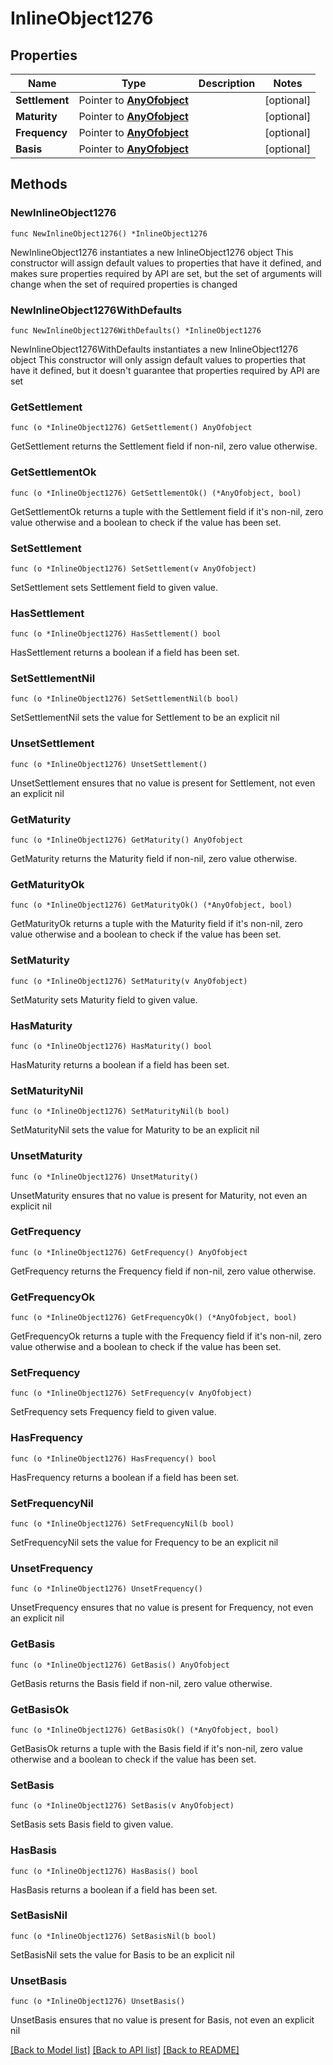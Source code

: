 # InlineObject1276

## Properties

Name | Type | Description | Notes
------------ | ------------- | ------------- | -------------
**Settlement** | Pointer to [**AnyOfobject**](anyOf&lt;object&gt;.md) |  | [optional] 
**Maturity** | Pointer to [**AnyOfobject**](anyOf&lt;object&gt;.md) |  | [optional] 
**Frequency** | Pointer to [**AnyOfobject**](anyOf&lt;object&gt;.md) |  | [optional] 
**Basis** | Pointer to [**AnyOfobject**](anyOf&lt;object&gt;.md) |  | [optional] 

## Methods

### NewInlineObject1276

`func NewInlineObject1276() *InlineObject1276`

NewInlineObject1276 instantiates a new InlineObject1276 object
This constructor will assign default values to properties that have it defined,
and makes sure properties required by API are set, but the set of arguments
will change when the set of required properties is changed

### NewInlineObject1276WithDefaults

`func NewInlineObject1276WithDefaults() *InlineObject1276`

NewInlineObject1276WithDefaults instantiates a new InlineObject1276 object
This constructor will only assign default values to properties that have it defined,
but it doesn't guarantee that properties required by API are set

### GetSettlement

`func (o *InlineObject1276) GetSettlement() AnyOfobject`

GetSettlement returns the Settlement field if non-nil, zero value otherwise.

### GetSettlementOk

`func (o *InlineObject1276) GetSettlementOk() (*AnyOfobject, bool)`

GetSettlementOk returns a tuple with the Settlement field if it's non-nil, zero value otherwise
and a boolean to check if the value has been set.

### SetSettlement

`func (o *InlineObject1276) SetSettlement(v AnyOfobject)`

SetSettlement sets Settlement field to given value.

### HasSettlement

`func (o *InlineObject1276) HasSettlement() bool`

HasSettlement returns a boolean if a field has been set.

### SetSettlementNil

`func (o *InlineObject1276) SetSettlementNil(b bool)`

 SetSettlementNil sets the value for Settlement to be an explicit nil

### UnsetSettlement
`func (o *InlineObject1276) UnsetSettlement()`

UnsetSettlement ensures that no value is present for Settlement, not even an explicit nil
### GetMaturity

`func (o *InlineObject1276) GetMaturity() AnyOfobject`

GetMaturity returns the Maturity field if non-nil, zero value otherwise.

### GetMaturityOk

`func (o *InlineObject1276) GetMaturityOk() (*AnyOfobject, bool)`

GetMaturityOk returns a tuple with the Maturity field if it's non-nil, zero value otherwise
and a boolean to check if the value has been set.

### SetMaturity

`func (o *InlineObject1276) SetMaturity(v AnyOfobject)`

SetMaturity sets Maturity field to given value.

### HasMaturity

`func (o *InlineObject1276) HasMaturity() bool`

HasMaturity returns a boolean if a field has been set.

### SetMaturityNil

`func (o *InlineObject1276) SetMaturityNil(b bool)`

 SetMaturityNil sets the value for Maturity to be an explicit nil

### UnsetMaturity
`func (o *InlineObject1276) UnsetMaturity()`

UnsetMaturity ensures that no value is present for Maturity, not even an explicit nil
### GetFrequency

`func (o *InlineObject1276) GetFrequency() AnyOfobject`

GetFrequency returns the Frequency field if non-nil, zero value otherwise.

### GetFrequencyOk

`func (o *InlineObject1276) GetFrequencyOk() (*AnyOfobject, bool)`

GetFrequencyOk returns a tuple with the Frequency field if it's non-nil, zero value otherwise
and a boolean to check if the value has been set.

### SetFrequency

`func (o *InlineObject1276) SetFrequency(v AnyOfobject)`

SetFrequency sets Frequency field to given value.

### HasFrequency

`func (o *InlineObject1276) HasFrequency() bool`

HasFrequency returns a boolean if a field has been set.

### SetFrequencyNil

`func (o *InlineObject1276) SetFrequencyNil(b bool)`

 SetFrequencyNil sets the value for Frequency to be an explicit nil

### UnsetFrequency
`func (o *InlineObject1276) UnsetFrequency()`

UnsetFrequency ensures that no value is present for Frequency, not even an explicit nil
### GetBasis

`func (o *InlineObject1276) GetBasis() AnyOfobject`

GetBasis returns the Basis field if non-nil, zero value otherwise.

### GetBasisOk

`func (o *InlineObject1276) GetBasisOk() (*AnyOfobject, bool)`

GetBasisOk returns a tuple with the Basis field if it's non-nil, zero value otherwise
and a boolean to check if the value has been set.

### SetBasis

`func (o *InlineObject1276) SetBasis(v AnyOfobject)`

SetBasis sets Basis field to given value.

### HasBasis

`func (o *InlineObject1276) HasBasis() bool`

HasBasis returns a boolean if a field has been set.

### SetBasisNil

`func (o *InlineObject1276) SetBasisNil(b bool)`

 SetBasisNil sets the value for Basis to be an explicit nil

### UnsetBasis
`func (o *InlineObject1276) UnsetBasis()`

UnsetBasis ensures that no value is present for Basis, not even an explicit nil

[[Back to Model list]](../README.md#documentation-for-models) [[Back to API list]](../README.md#documentation-for-api-endpoints) [[Back to README]](../README.md)


